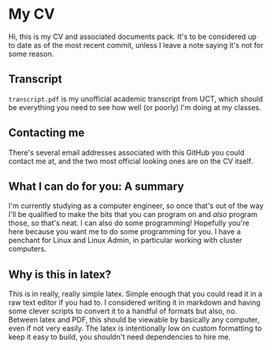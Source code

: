 # My CV
Hi, this is my CV and associated documents pack. It's to be considered up to
date as of the most recent commit, unless I leave a note saying it's not for
some reason.

## Transcript
`transcript.pdf` is my unofficial academic transcript from UCT, which should be
everything you need to see how well (or poorly) I'm doing at my classes.

## Contacting me
There's several email addresses associated with this GitHub you could contact me
at, and the two most official looking ones are on the CV itself.

## What I can do for you: A summary
I'm currently studying as a computer engineer, so once that's out of the way
I'll be qualified to make the bits that you can program on and _also_ program
those, so that's neat. I can also do some programming! Hopefully you're here
because you want me to do some programming for you. I have a penchant for Linux
and Linux Admin, in particular working with cluster computers.

## Why is this in latex?
This is in really, really simple latex. Simple enough that you could read it in
a raw text editor if you had to. I considered writing it in markdown and having
some clever scripts to convert it to a handful of formats but also, no. Between
latex and PDF, this should be viewable by basically any computer, even if not
very easily. The latex is intentionally low on custom formatting to keep it easy
to build, you shouldn't need dependencies to hire me.

